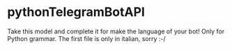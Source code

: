 # pythonTelegramBotAPI
Take this model and complete it for make the language of your bot!
Only for Python grammar.
The first file is only in italian, sorry :-/
